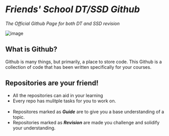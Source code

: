 # **_Friends' School DT/SSD Github_**

_The Official Github Page for both DT and SSD revision_

![image](https://github.com/fslcoding/.github/assets/62078259/73f6468d-99f8-45fe-8eeb-5242b2c10844)


## What is Github?

Github is many things, but primarily, a place to store code.
This Github is a collection of code that has been written specifically for your courses.

## Repositories are your friend!

+ All the repositories can aid in your learning
+ Every repo has mulitple tasks for you to work on. <br><br>
+ Repositores marked as **_Guide_** are to give you a base understanding of a topic.
+ Repositories marked as **_Revision_** are made you challenge and solidify your understanding.
